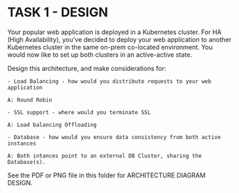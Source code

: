 # TASK 1 - DESIGN

Your popular web application is deployed in a Kubernetes cluster. For HA (High Availability), you've decided to deploy your web application to another Kubernetes cluster in the same on-prem co-located environment. You would now like to set up both clusters in an active-active state.

Design this architecture, and make considerations for:

    - Load Balancing - how would you distribute requests to your web application

    A: Round Robin

    - SSL support - where would you terminate SSL

    A: Load balancing Offloading

    - Database - how would you ensure data consistency from both active instances

    A: Both intances point to an external DB Cluster, sharing the Database(s).


See the PDF or PNG file in this folder for ARCHITECTURE DIAGRAM DESIGN.



